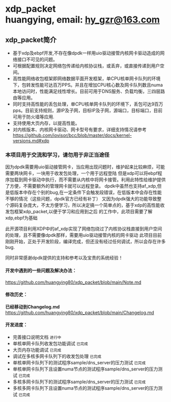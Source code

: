 **xdp_packet**<br>
huangying, email: hy_gzr@163.com
====

## xdp_packet简介
   * 基于xdp及ebpf开发,不存在像dpdk一样用uio驱动接管内核网卡驱动造成的网络接口不可见的问题。
   * 可根据配置规则决定网络包传递给内核协议栈，或丢弃，或直接传递到用户空间。
   * 高性能网络收包框架即网络数据平面开发框架，单CPU核单网卡队列的环境下，包转发性能可达百万PPS。并且在增加CPU核心数及网卡队列数且numa本地访问时，性能满足线性增长。目前可用于DNS服务、负载均衡，三四层路由等应用。
   * 同时支持高性能的丢包处理，单CPU核单网卡队列的环境下，丢包可达9百万pps。目前支持规则，源IP及子网，目标IP及子网，源端口，目标端口，目前可用于防火墙等应用.
   *  支持使用大页内存，以提高性能。
   *  对内核版本、内核网卡驱动、网卡型号有要求，详细支持情况请参考<br>
      https://github.com/iovisor/bcc/blob/master/docs/kernel-versions.md#xdp
### 本项目用于交流和学习，请勿用于非正当途径

因为dpdk需要用uio驱动接管网卡，当应用出现问题时，维护起来比较麻烦，可能需要两块网卡，一块用于收发包处理，一个用于远程登陆 但是xdp可以将ebpf程序加载到网卡驱动中执行，而不需要从内核中将网卡接管。利用此特性给维护提供了方便，不需要额外的管理网卡就可以远程登录。 dpdk中虽然也支持af_xdp,但是低版本中存在个别的bug,在一定条件下会触发段错误，在低版本中会存在性能不够的情况（这些问题，dpdk官方已经有补丁） 又因为dpdk强大的功能导致整个源码复杂庞大，不太方便学习，所以决定搞一个简单点的，基于xdp的高性能收发包框架xdp_packet,以便于学习和应用到之后 的工作中，此项目需要了解xdp,ebpf为基础

此开源项目利用XDP中的af_xdp实现了网络包绕过了内核协议栈直接到用户空间的处理，且不需要像dpdk那样，需要用uio驱动接管内核的网卡驱动 此项目目前刚刚开始，正处于开发阶段，编译完成，但还没有经过任何调试，所以会存在许多bug.

同时非常感谢dpdk提供的支持和参考以及宝贵的系统经验！
#### 开发中遇到的一些问题及解决办法：
https://github.com/huangying80/xdp_packet/blob/main/Note.md<br>

#### 修改历史：
  **已经移动到Changelog.md**<br>
  https://github.com/huangying80/xdp_packet/blob/main/Changelog.md<br>

#### 开发进度：
  * 完善接口说明文档 `进行中`
  * 单核单网卡队列收发包功能调试 `已完成`
  * 大页内存功能调试 `已完成`
  * 调试在多核多网卡队列下的收发包处理 `已完成`
  * 单核单网卡队列下的测试程序sample/dns_server的压力测试 `已完成`
  * 单核单网卡队列下且设置numa节点的测试程序sample/dns_server的压力测试 `已完成`
  * 多核多网卡队列下的测试程序sample/dns_server的压力测试 `已完成`
  * 多核多网卡队列下且设置numa节点的测试程序sample/dns_server的压力测试 `已完成`

 
